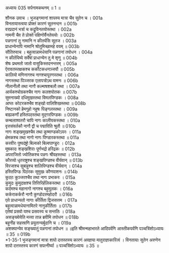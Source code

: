 अध्यायः 035
सर्पनामकथनम् ॥ 1 ॥ 

शौनक उवाच । 
भुजङ्गमानां शापस्य मात्रा चैव सुतेन च ।	001a  
विनतायास्त्वया प्रोक्तं कारणं सूतनन्दन ॥	001b  
वरप्रदानं भर्त्रा च कद्रूविनतयोस्तथा ।	002a  
नामनी चैव ते प्रोक्ते पक्षिणोर्वैनतेययोः ॥	002b  
पन्नगानां तु नामानि न कीतर्यसि सूतज ।	003a  
प्राधान्येनापि नामानि श्रोतुमिच्छामहे वयम् ॥	003b  
सौतिरुवाच । 
बहुत्वान्नामधेयानि पन्नगानां तपोधन ।	004a  
न कीर्तयिष्ये सर्वेषां प्राधान्येन तु मे शृणु ॥	004b  
शेषः प्रथमतो जातो वासुकिस्तदनन्तरम् ।	005a  
ऐरावतस्तक्षकश्च कर्कोटकधनञ्जयौ ॥	005b  
कालियो मणिनागश्च नागश्चापूरणस्तथा ।	006a  
नागस्तथा पिञ्जरक एलापत्रोऽथ वामनः ॥	006b  
नीलानीलौ तथा नागौ कल्माषशबलौ तथा ।	007a  
आर्यकश्चोग्रकश्चैव नागः कलशपोतकः ॥	007b  
सुमनाख्यो दधिमुखस्तथा विमलपिण्डकः ।	008a  
आप्तः कोटरकश्चैव शङ्खो वालिशिखस्तथा ॥	008b  
निष्टानको हेमगुहो नहुषः पिङ्गलस्तथा ।	009a  
बाह्यकर्णो हस्तिपदस्तथा मुद्गरपिण्डकः ॥	009b  
कम्बलाश्वतरौ चापि नागः कालीयकस्तथा ।	010a  
वृत्तसंवर्तकौ नागौ द्वौ च पद्माविति श्रुतौ ॥	010b  
नागः शङ्खमुखश्चैव तथा कूष्माण्डकोऽपरः ।	011a  
क्षेमकश्च तथा नागो नागः पिण्डारकस्तथा ॥	011a  
करवीरः पुष्पदंष्ट्रो बिल्वको बिल्वपाण्डुरः ।	012a  
मूषकादः शङ्खशिराः पूर्णभद्रो हरिद्रकः ॥	012b  
अपराजितो ज्योतिकश्च पन्नगः श्रीवहस्तथा ।	013a  
कौरव्यो धृतराष्ट्रश्च शङ्खपिण्डश्च वीर्यवान् ॥	013b  
विरजाश्च सुबाहुश्च शालिपिण्डश्च वीर्यवान् ।	014a  
हस्तिपिण्डः पिठरकः सुमुखः कौणपाशनः ॥	014b  
कुठऱः कुञ्जरश्चैव तथा नागः प्रभाकरः ।	015a  
कुमुदः कुमुदाक्षश्च तित्तिरिर्हलिकस्तथा ॥	015b  
कर्दमश्च महानागो नागश्च बहुमूलकः ।	016a  
कर्कराकर्करौ नागौ कुण्डोदरमहोदरौ ॥	016b  
एते प्राधान्यतो नागाः कीर्तिता द्विजसत्तम ।	017a  
बहुत्वान्नामधेयानामितरे नानुकीर्तिताः ॥	017b  
एतेषां प्रसवो यश्च प्रसवस्य च सन्ततिः ।	018a  
असङ्ख्येयेति मत्त्वा तान्न ब्रवीमि तपोधन ॥	018b  
बहूनीह सहस्राणि प्रयुतान्यर्बुदानि च ।	019a  
अशक्यान्येव सङ्ख्यातुं पन्नगानां तपोधन ॥ ॥इति श्रीमन्महाभारते आदिपर्वणि आस्तीकपर्वणि पञ्चत्रिंशोऽध्यायः ॥ 35 ॥ 	019b  
*1-35-1 भुजङ्गमानां मात्रा शापो दत्तस्तस्य कारणं अवज्ञया मातुराज्ञाकारित्वं । विनतायाः सुतेन अरुणेन शापो दत्तस्तस्य कारणं सपत्नीर्ष्या ॥ पञ्चत्रिंशोऽध्यायः ॥ 35 ॥ 
